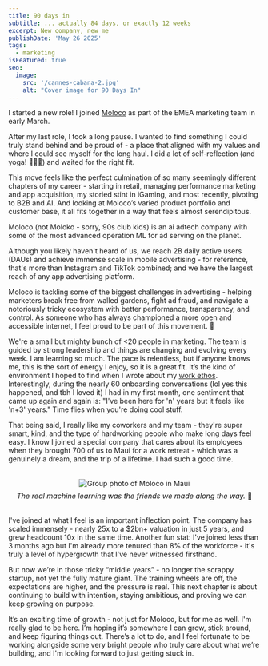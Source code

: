 ```yaml
---
title: 90 days in
subtitle: ... actually 84 days, or exactly 12 weeks
excerpt: New company, new me
publishDate: 'May 26 2025'
tags:
  - marketing
isFeatured: true
seo:
  image:
    src: '/cannes-cabana-2.jpg'
    alt: "Cover image for 90 Days In"
---
```

I started a new role! I joined [Moloco](https://www.moloco.com/) as part of the EMEA marketing team in early March.

After my last role, I took a long pause. I wanted to find something I could truly stand behind and be proud of - a place that aligned with my values and where I could see myself for the long haul. I did a lot of self-reflection (and yoga! 🧘🏻‍♀️) and waited for the right fit.

This move feels like the perfect culmination of so many seemingly different chapters of my career - starting in retail, managing performance marketing and app acquisition, my storied stint in iGaming, and most recently, pivoting to B2B and AI. And looking at Moloco’s varied product portfolio and customer base, it all fits together in a way that feels almost serendipitous.

Moloco (not Moloko - sorry, 90s club kids) is an ai adtech company with some of the most advanced operation ML for ad serving on the planet. 

Although you likely haven't heard of us, we reach 2B daily active users (DAUs) and achieve immense scale in mobile advertising - for reference, that's more than Instagram and TikTok combined; and we have the largest reach of any app advertising platform.

Moloco is tackling some of the biggest challenges in advertising - helping marketers break free from walled gardens, fight ad fraud, and navigate a notoriously tricky ecosystem with better performance, transparency, and control. As someone who has always championed a more open and accessible internet, I feel proud to be part of this movement. 🚀

We're a small but mighty bunch of <20 people in marketing. The team is guided by strong leadership and things are changing and evolving every week. I am learning so much. The pace is relentless, but if anyone knows me, this is the sort of energy I enjoy, so it is a great fit. It’s the kind of environment I hoped to find when I wrote about my <a href='/work-ethos'>work ethos</a>. Interestingly, during the nearly 60 onboarding conversations (lol yes this happened, and tbh I loved it) I had in my first month, one sentiment that came up again and again is: "I've been here for 'n' years but it feels like 'n+3' years." Time flies when you're doing cool stuff.

That being said, I really like my coworkers and my team - they're super smart, kind, and the type of hardworking people who make long days feel easy. I know I joined a special company that cares about its employees when they brought 700 of us to Maui for a work retreat - which was a genuinely a dream, and the trip of a lifetime. I had such a good time.

<figure style="display: flex; flex-direction: column; align-items: center; margin: 2rem 0;">
  <img src="/maloha.jpeg" alt="Group photo of Moloco in Maui" style="max-width: 700px; height: auto;" />
  <figcaption style="text-align: center; font-size: 0.9rem; margin-top: 0.5rem;">
    <i>The real machine learning was the friends we made along the way.</i> 🥹
  </figcaption>
</figure>

I've joined at what I feel is an important inflection point. The company has scaled immensely - nearly 25x to a $2bn+ valuation in just 5 years, and grew headcount 10x in the same time. Another fun stat: I've joined less than 3 months ago but I'm already more tenured than 8% of the workforce - it's truly a level of hypergrowth that I've never witnessed firsthand.

But now we’re in those tricky “middle years” - no longer the scrappy startup, not yet the fully mature giant. The training wheels are off, the expectations are higher, and the pressure is real. This next chapter is about continuing to build with intention, staying ambitious, and proving we can keep growing on purpose.

It’s an exciting time of growth - not just for Moloco, but for me as well. I'm really glad to be here. I’m hoping it’s somewhere I can grow, stick around, and keep figuring things out. There’s a lot to do, and I feel fortunate to be working alongside some very bright people who truly care about what we’re building, and I'm looking forward to just getting stuck in.